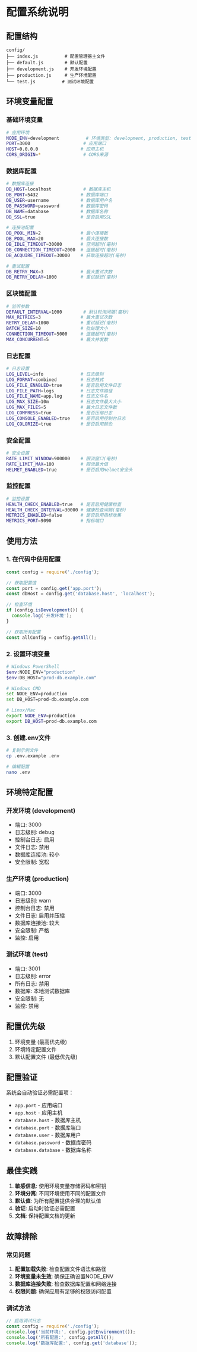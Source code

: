 # 配置系统说明

## 配置结构

```
config/
├── index.js          # 配置管理器主文件
├── default.js        # 默认配置
├── development.js    # 开发环境配置
├── production.js     # 生产环境配置
└── test.js          # 测试环境配置
```

## 环境变量配置

### 基础环境变量
```bash
# 应用环境
NODE_ENV=development          # 环境类型: development, production, test
PORT=3000                    # 应用端口
HOST=0.0.0.0                # 应用主机
CORS_ORIGIN=*                # CORS来源
```

### 数据库配置
```bash
# 数据库连接
DB_HOST=localhost            # 数据库主机
DB_PORT=5432                # 数据库端口
DB_USER=username            # 数据库用户名
DB_PASSWORD=password        # 数据库密码
DB_NAME=database            # 数据库名称
DB_SSL=true                 # 是否启用SSL

# 连接池配置
DB_POOL_MIN=2               # 最小连接数
DB_POOL_MAX=20              # 最大连接数
DB_IDLE_TIMEOUT=30000       # 空闲超时(毫秒)
DB_CONNECTION_TIMEOUT=2000  # 连接超时(毫秒)
DB_ACQUIRE_TIMEOUT=30000    # 获取连接超时(毫秒)

# 重试配置
DB_RETRY_MAX=3              # 最大重试次数
DB_RETRY_DELAY=1000         # 重试延迟(毫秒)
```

### 区块链配置
```bash
# 监听参数
DEFAULT_INTERVAL=1000        # 默认轮询间隔(毫秒)
MAX_RETRIES=3               # 最大重试次数
RETRY_DELAY=1000            # 重试延迟(毫秒)
BATCH_SIZE=10               # 批处理大小
CONNECTION_TIMEOUT=5000     # 连接超时(毫秒)
MAX_CONCURRENT=5            # 最大并发数
```

### 日志配置
```bash
# 日志设置
LOG_LEVEL=info              # 日志级别
LOG_FORMAT=combined         # 日志格式
LOG_FILE_ENABLED=true       # 是否启用文件日志
LOG_FILE_PATH=logs          # 日志文件路径
LOG_FILE_NAME=app.log       # 日志文件名
LOG_MAX_SIZE=10m            # 日志文件最大大小
LOG_MAX_FILES=5             # 最大日志文件数
LOG_COMPRESS=true           # 是否压缩日志
LOG_CONSOLE_ENABLED=true    # 是否启用控制台日志
LOG_COLORIZE=true           # 是否启用颜色
```

### 安全配置
```bash
# 安全设置
RATE_LIMIT_WINDOW=900000    # 限流窗口(毫秒)
RATE_LIMIT_MAX=100          # 限流最大值
HELMET_ENABLED=true         # 是否启用Helmet安全头
```

### 监控配置
```bash
# 监控设置
HEALTH_CHECK_ENABLED=true   # 是否启用健康检查
HEALTH_CHECK_INTERVAL=30000 # 健康检查间隔(毫秒)
METRICS_ENABLED=false       # 是否启用指标收集
METRICS_PORT=9090           # 指标端口
```

## 使用方法

### 1. 在代码中使用配置

```javascript
const config = require('./config');

// 获取配置值
const port = config.get('app.port');
const dbHost = config.get('database.host', 'localhost');

// 检查环境
if (config.isDevelopment()) {
  console.log('开发环境');
}

// 获取所有配置
const allConfig = config.getAll();
```

### 2. 设置环境变量

```bash
# Windows PowerShell
$env:NODE_ENV="production"
$env:DB_HOST="prod-db.example.com"

# Windows CMD
set NODE_ENV=production
set DB_HOST=prod-db.example.com

# Linux/Mac
export NODE_ENV=production
export DB_HOST=prod-db.example.com
```

### 3. 创建.env文件

```bash
# 复制示例文件
cp .env.example .env

# 编辑配置
nano .env
```

## 环境特定配置

### 开发环境 (development)
- 端口: 3000
- 日志级别: debug
- 控制台日志: 启用
- 文件日志: 禁用
- 数据库连接池: 较小
- 安全限制: 宽松

### 生产环境 (production)
- 端口: 3000
- 日志级别: warn
- 控制台日志: 禁用
- 文件日志: 启用并压缩
- 数据库连接池: 较大
- 安全限制: 严格
- 监控: 启用

### 测试环境 (test)
- 端口: 3001
- 日志级别: error
- 所有日志: 禁用
- 数据库: 本地测试数据库
- 安全限制: 无
- 监控: 禁用

## 配置优先级

1. 环境变量 (最高优先级)
2. 环境特定配置文件
3. 默认配置文件 (最低优先级)

## 配置验证

系统会自动验证必需配置项：
- `app.port` - 应用端口
- `app.host` - 应用主机
- `database.host` - 数据库主机
- `database.port` - 数据库端口
- `database.user` - 数据库用户
- `database.password` - 数据库密码
- `database.database` - 数据库名称

## 最佳实践

1. **敏感信息**: 使用环境变量存储密码和密钥
2. **环境分离**: 不同环境使用不同的配置文件
3. **默认值**: 为所有配置提供合理的默认值
4. **验证**: 启动时验证必需配置
5. **文档**: 保持配置文档的更新

## 故障排除

### 常见问题

1. **配置加载失败**: 检查配置文件语法和路径
2. **环境变量未生效**: 确保正确设置NODE_ENV
3. **数据库连接失败**: 检查数据库配置和网络连接
4. **权限问题**: 确保应用有足够的权限访问配置

### 调试方法

```javascript
// 启用调试日志
const config = require('./config');
console.log('当前环境:', config.getEnvironment());
console.log('所有配置:', config.getAll());
console.log('数据库配置:', config.get('database'));
``` 